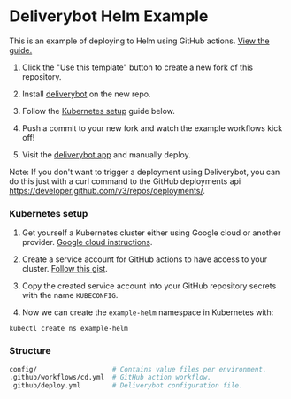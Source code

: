# Deliverybot Helm Example

This is an example of deploying to Helm using GitHub actions.
[View the guide.](https://deliverybot.dev/docs/integrations/action-helm/)

1. Click the "Use this template" button to create a new fork of this repository.

2. Install [deliverybot](https://github.com/apps/deliverybot) on the new repo.

3. Follow the [Kubernetes setup](#kubernetes-setup) guide below.

5. Push a commit to your new fork and watch the example workflows kick off!

6. Visit the [deliverybot app](https://app.deliverybot.dev) and manually deploy.

Note: If you don't want to trigger a deployment using Deliverybot, you can do
this just with a curl command to the GitHub deployments api
https://developer.github.com/v3/repos/deployments/.

### Kubernetes setup

1. Get yourself a Kubernetes cluster either using Google cloud or another
   provider. [Google cloud instructions](https://cloud.google.com/kubernetes-engine/docs/quickstart).

2. Create a service account for GitHub actions to have access to your cluster.
   [Follow this gist](https://gist.github.com/poweroftrue/2aca2bd4f31d307e7dea1797fb089bf3).

3. Copy the created service account into your GitHub repository secrets with the
   name `KUBECONFIG`.

4. Now we can create the `example-helm` namespace in Kubernetes with:

```
kubectl create ns example-helm
```

### Structure

```bash
config/                   # Contains value files per environment.
.github/workflows/cd.yml  # GitHub action workflow.
.github/deploy.yml        # Deliverybot configuration file.
```
